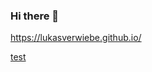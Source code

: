 ### Hi there 👋

https://lukasverwiebe.github.io/

<a href="https://lukasverwiebe.github.io/" target="_blank">test</a>
